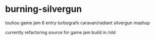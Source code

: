 # burning-silvergun
touhou game jam 6 entry
turbografx caravan/radiant silvergun mashup

currently refactoring
source for game jam build in /old
